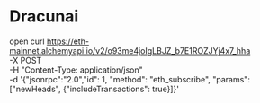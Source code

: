 # Dracunai
open
curl https://eth-mainnet.alchemyapi.io/v2/o93me4joIgLBJZ_b7E1ROZJYj4x7_hha \
-X POST \
-H "Content-Type: application/json" \
-d '{"jsonrpc":"2.0","id": 1, "method": "eth_subscribe", "params": ["newHeads", {"includeTransactions": true}]}'
